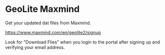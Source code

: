 # GeoLite Maxmind

Get your updated dat files from Maxmind.

https://www.maxmind.com/en/geolite2/signup

Look for "Download Flies" when you login to the portal after signing up and verifying your email address.
